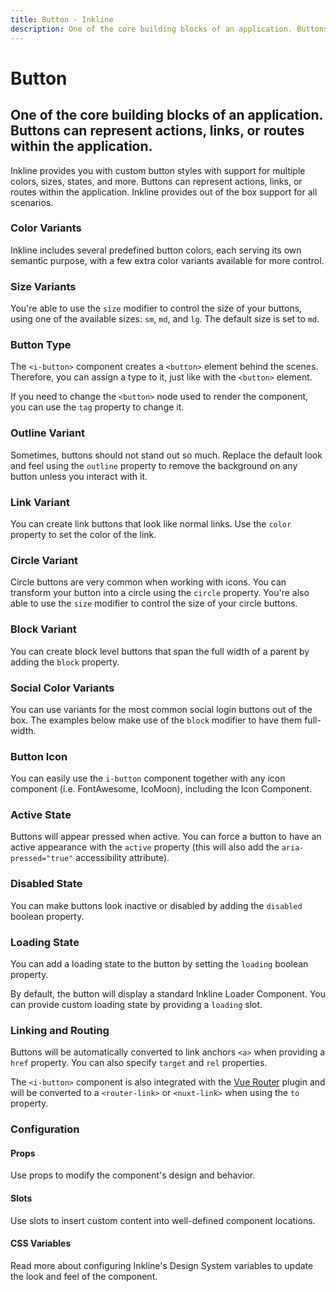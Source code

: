 ```yaml
---
title: Button - Inkline
description: One of the core building blocks of an application. Buttons can represent actions, links, or routes within the application.
---
```


<script setup>
import { manifest } from '@inkline/inkline/components/IButton/manifest.mjs';
import {
    IButtonBasicExample,
    IButtonBlockExample,
    IButtonTagExample,
    IButtonTypeExample,
    IButtonCircleExample,
    IButtonColorVariantsExample,
    IButtonIconExample,
    IButtonLinkExample,
    IButtonOutlineExample,
    IButtonRoutingExample,
    IButtonSizeVariantsExample,
    IButtonSocialColorVariantsExample,
    IButtonStateActiveExample,
    IButtonStateDisabledExample,
    IButtonStateLoadingExample
} from '@inkline/inkline/components/IButton/examples/index.mjs';
import { default as IButtonBasicExampleHTML } from '@inkline/inkline/components/IButton/examples/basic.html?raw';
import { default as IButtonBlockExampleHTML } from '@inkline/inkline/components/IButton/examples/block.html?raw';
import { default as IButtonTagExampleHTML } from '@inkline/inkline/components/IButton/examples/button-tag.html?raw';
import { default as IButtonTypeExampleHTML } from '@inkline/inkline/components/IButton/examples/button-type.html?raw';
import { default as IButtonCircleExampleHTML } from '@inkline/inkline/components/IButton/examples/circle.html?raw';
import { default as IButtonColorVariantsExampleHTML } from '@inkline/inkline/components/IButton/examples/color-variants.html?raw';
import { default as IButtonIconExampleHTML } from '@inkline/inkline/components/IButton/examples/icon.html?raw';
import { default as IButtonLinkExampleHTML } from '@inkline/inkline/components/IButton/examples/link.html?raw';
import { default as IButtonOutlineExampleHTML } from '@inkline/inkline/components/IButton/examples/outline.html?raw';
import { default as IButtonRoutingExampleHTML } from '@inkline/inkline/components/IButton/examples/routing.html?raw';
import { default as IButtonSizeVariantsExampleHTML } from '@inkline/inkline/components/IButton/examples/size-variants.html?raw';
import { default as IButtonSocialColorVariantsExampleHTML } from '@inkline/inkline/components/IButton/examples/social-color-variants.html?raw';
import { default as IButtonStateActiveExampleHTML } from '@inkline/inkline/components/IButton/examples/state-active.html?raw';
import { default as IButtonStateDisabledExampleHTML } from '@inkline/inkline/components/IButton/examples/state-disabled.html?raw';
import { default as IButtonStateLoadingExampleHTML } from '@inkline/inkline/components/IButton/examples/state-loading.html?raw';
</script>

# Button

## One of the core building blocks of an application. Buttons can represent actions, links, or routes within the application.

Inkline provides you with custom button styles with support for multiple colors, sizes, states, and more. Buttons can represent actions, links, or routes within the application. Inkline provides out of the box support for all scenarios.

<example :component="IButtonBasicExample" :html="IButtonBasicExampleHTML"></example>

### Color Variants
Inkline includes several predefined button colors, each serving its own semantic purpose, with a few extra color variants available for more control.

<example :component="IButtonColorVariantsExample" :html="IButtonColorVariantsExampleHTML"></example>

### Size Variants
You're able to use the `size` modifier to control the size of your buttons, using one of the available sizes: `sm`, `md`, and `lg`. The default size is set to `md`.

<example :component="IButtonSizeVariantsExample" :html="IButtonSizeVariantsExampleHTML"></example>

### Button Type
The `<i-button>` component creates a `<button>` element behind the scenes. Therefore, you can assign a type to it, just like with the `<button>` element.

<example :component="IButtonTypeExample" :html="IButtonTypeExampleHTML"></example>

If you need to change the `<button>` node used to render the component, you can use the `tag` property to change it.

<example :component="IButtonTagExample" :html="IButtonTagExampleHTML"></example>

### Outline Variant
Sometimes, buttons should not stand out so much. Replace the default look and feel using the `outline` property to remove the background on any button unless you interact with it.

<example :component="IButtonOutlineExample" :html="IButtonOutlineExampleHTML"></example>

### Link Variant
You can create link buttons that look like normal links. Use the `color` property to set the color of the link.

<example :component="IButtonLinkExample" :html="IButtonLinkExampleHTML"></example>

### Circle Variant
Circle buttons are very common when working with icons. You can transform your button into a circle using the `circle` property. You're also able to use the `size` modifier to control the size of your circle buttons. 

<example :component="IButtonCircleExample" :html="IButtonCircleExampleHTML"></example>

### Block Variant
You can create block level buttons that span the full width of a parent by adding the `block` property.

<example :component="IButtonBlockExample" :html="IButtonBlockExampleHTML"></example>

### Social Color Variants
You can use variants for the most common social login buttons out of the box. The examples below make use of the `block` modifier to have them full-width.

<example :component="IButtonSocialColorVariantsExample" :html="IButtonSocialColorVariantsExampleHTML"></example>

### Button Icon
You can easily use the `i-button` component together with any icon component (i.e. FontAwesome, IcoMoon), including the <router-link :to="{ name: 'docs-components-icon' }">Icon Component</router-link>.

<example :component="IButtonIconExample" :html="IButtonIconExampleHTML"></example>

### Active State
Buttons will appear pressed when active. You can force a button to have an active appearance with the `active` property (this will also add the `aria-pressed="true"` accessibility attribute).

<example :component="IButtonStateActiveExample" :html="IButtonStateActiveExampleHTML"></example>

### Disabled State
You can make buttons look inactive or disabled by adding the `disabled` boolean property.

<example :component="IButtonStateDisabledExample" :html="IButtonStateDisabledExampleHTML"></example>

### Loading State
You can add a loading state to the button by setting the `loading` boolean property. 

By default, the button will display a standard Inkline Loader Component. You can provide custom loading state by providing a `loading` slot.

<example :component="IButtonStateLoadingExample" :html="IButtonStateLoadingExampleHTML"></example>

### Linking and Routing
Buttons will be automatically converted to link anchors `<a>` when providing a `href` property. You can also specify `target` and `rel` properties.

The `<i-button>` component is also integrated with the [Vue Router](https://router.vuejs.org) plugin and will be converted to a `<router-link>` or `<nuxt-link>` when using the `to` property.

<example :component="IButtonRoutingExample" :html="IButtonRoutingExampleHTML"></example>

### Configuration

#### Props
Use props to modify the component's design and behavior.

<props-table :manifest="manifest"></props-table>

#### Slots
Use slots to insert custom content into well-defined component locations.

<slots-table :manifest="manifest"></slots-table>

#### CSS Variables
<router-link :to="{ name: 'docs-introduction-design-system' }">Read more</router-link> about configuring Inkline's Design System variables to update the look and feel of the component.

<css-variables-table :manifest="manifest" type="local"></css-variables-table>
